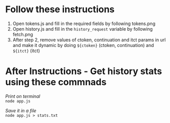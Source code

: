 # Follow these instructions
1. Open tokens.js and fill in the required fields by following tokens.png
2. Open history.js and fill in the `history_request` variable by following fetch.png
3. After step 2, remove values of ctoken, continuation and itct params in url and make it dynamic by doing `${ctoken}` (ctoken, continuation) and `${itct}` (itct)


# After Instructions - Get history stats using these commnads
*Print on terminal* \
`node app.js`

*Save it in a file* \
`node app.js > stats.txt`
